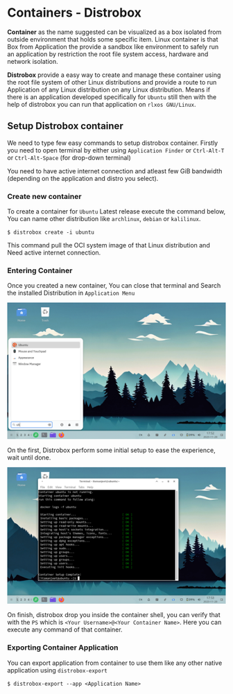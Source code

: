 # Containers - Distrobox


**Container** as the name suggested can be visualized as a box isolated from outside environment that holds some specific item. Linux container is that Box from Application the provide a sandbox like environment to safely run an application by restriction the root file system access, hardware and network isolation.

**Distrobox** provide a easy way to create and manage these container using the root file system of other Linux distributions and provide a route to run Application of any Linux distribution on any Linux distribution. Means if there is an application developed specifically for `Ubuntu` still then with the help of distrobox you can run that application on `rlxos GNU/Linux`.


## Setup Distrobox container

We need to type few easy commands to setup distrobox container. Firstly you need to open terminal by either using `Application Finder` or `Ctrl-Alt-T` or `Ctrl-Alt-Space` (for drop-down terminal)

You need to have active internet connection and atleast few GiB bandwidth (depending on the application and distro you select).

### Create new container

To create a container for `Ubuntu` Latest release execute the command below, You can name other distribution like `archlinux`, `debian` or `kalilinux`.

```
$ distrobox create -i ubuntu
```

This command pull the OCI system image of that Linux distribution and Need active internet connection.

### Entering Container

Once you created a new container, You can close that terminal and Search the installed Distribution in `Application Menu`

![Search](assets/distrobox/search.png)


On the first, Distrobox perform some initial setup to ease the experience, wait until done.

![Initial Setup](assets/distrobox/ubuntu-initial-setup.png)


On finish, distrobox drop you inside the container shell, you can verify that with the `PS` which is `<Your Username>@<Your Container Name>`. Here you can execute any command of that container.

### Exporting Container Application

You can export application from container to use them like any other native application using `distrobox-export`

```
$ distrobox-export --app <Application Name>
```